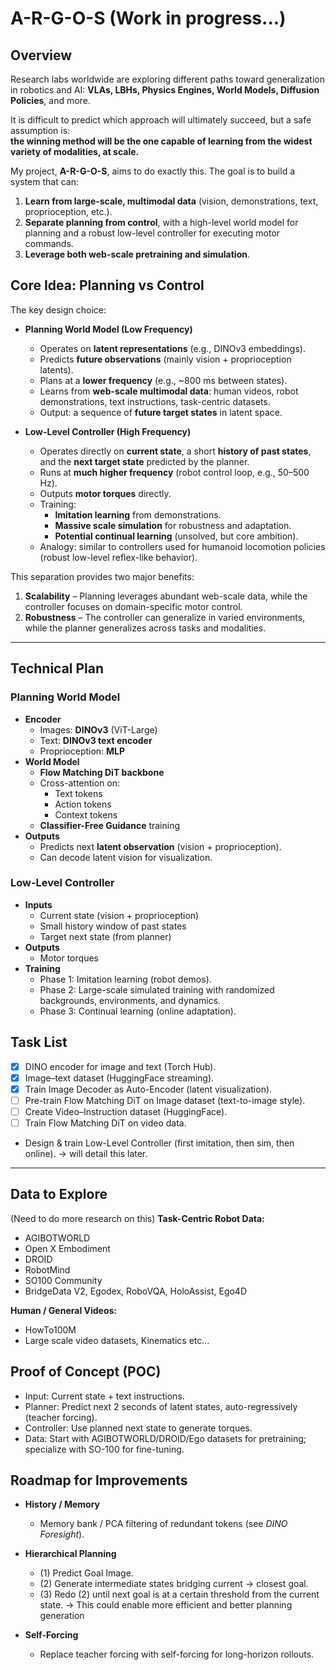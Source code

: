 # A-R-G-O-S (Work in progress...)

## Overview  

Research labs worldwide are exploring different paths toward generalization in robotics and AI: **VLAs, LBHs, Physics Engines, World Models, Diffusion Policies**, and more.  

It is difficult to predict which approach will ultimately succeed, but a safe assumption is:  
**the winning method will be the one capable of learning from the widest variety of modalities, at scale.**

My project, **A-R-G-O-S**, aims to do exactly this. The goal is to build a system that can:  

1. **Learn from large-scale, multimodal data** (vision, demonstrations, text, proprioception, etc.).  
2. **Separate planning from control**, with a high-level world model for planning and a robust low-level controller for executing motor commands.  
3. **Leverage both web-scale pretraining and simulation**.  

## Core Idea: Planning vs Control  

The key design choice:  
- **Planning World Model (Low Frequency)**  
  - Operates on **latent representations** (e.g., DINOv3 embeddings).  
  - Predicts **future observations** (mainly vision + proprioception latents).  
  - Plans at a **lower frequency** (e.g., ~800 ms between states).  
  - Learns from **web-scale multimodal data**: human videos, robot demonstrations, text instructions, task-centric datasets.  
  - Output: a sequence of **future target states** in latent space.  

- **Low-Level Controller (High Frequency)**  
  - Operates directly on **current state**, a short **history of past states**, and the **next target state** predicted by the planner.  
  - Runs at **much higher frequency** (robot control loop, e.g., 50–500 Hz).  
  - Outputs **motor torques** directly.  
  - Training:  
    - **Imitation learning** from demonstrations.  
    - **Massive scale simulation** for robustness and adaptation.  
    - **Potential continual learning** (unsolved, but core ambition).  
  - Analogy: similar to controllers used for humanoid locomotion policies (robust low-level reflex-like behavior).  

This separation provides two major benefits:  
1. **Scalability** – Planning leverages abundant web-scale data, while the controller focuses on domain-specific motor control.  
2. **Robustness** – The controller can generalize in varied environments, while the planner generalizes across tasks and modalities.  

---

## Technical Plan  

### Planning World Model  
- **Encoder**  
  - Images: **DINOv3** (ViT-Large)  
  - Text: **DINOv3 text encoder**  
  - Proprioception: **MLP**  
- **World Model**  
  - **Flow Matching DiT backbone**  
  - Cross-attention on:  
    - Text tokens  
    - Action tokens  
    - Context tokens  
  - **Classifier-Free Guidance** training  
- **Outputs**  
  - Predicts next **latent observation** (vision + proprioception).  
  - Can decode latent vision for visualization.  

### Low-Level Controller  
- **Inputs**  
  - Current state (vision + proprioception)  
  - Small history window of past states  
  - Target next state (from planner)  
- **Outputs**  
  - Motor torques
- **Training**  
  - Phase 1: Imitation learning (robot demos).  
  - Phase 2: Large-scale simulated training with randomized backgrounds, environments, and dynamics.  
  - Phase 3: Continual learning (online adaptation).  

## Task List  

- [x] DINO encoder for image and text (Torch Hub).  
- [x] Image–text dataset (HuggingFace streaming).  
- [x] Train Image Decoder as Auto-Encoder (latent visualization).  
- [ ] Pre-train Flow Matching DiT on Image dataset (text-to-image style).  
- [ ] Create Video–Instruction dataset (HuggingFace).  
- [ ] Train Flow Matching DiT on video data.
- Design & train Low-Level Controller (first imitation, then sim, then online). -> will detail this later.

---

## Data to Explore  
(Need to do more research on this)
**Task-Centric Robot Data:**  
- AGIBOTWORLD  
- Open X Embodiment  
- DROID  
- RobotMind  
- SO100 Community  
- BridgeData V2, Egodex, RoboVQA, HoloAssist, Ego4D  

**Human / General Videos:**  
- HowTo100M
- Large scale video datasets, Kinematics etc...

## Proof of Concept (POC)  

- Input: Current state + text instructions.  
- Planner: Predict next 2 seconds of latent states, auto-regressively (teacher forcing).  
- Controller: Use planned next state to generate torques.  
- Data: Start with AGIBOTWORLD/DROID/Ego datasets for pretraining; specialize with SO-100 for fine-tuning.  

## Roadmap for Improvements  

- **History / Memory**  
  - Memory bank / PCA filtering of redundant tokens (see *DINO Foresight*).  

- **Hierarchical Planning**  
  - (1) Predict Goal Image.  
  - (2) Generate intermediate states bridging current → closest goal.  
  - (3) Redo (2) until next goal is at a certain threshold from the current state.
  -> This could enable more efficient and better planning generation

- **Self-Forcing**  
  - Replace teacher forcing with self-forcing for long-horizon rollouts.  